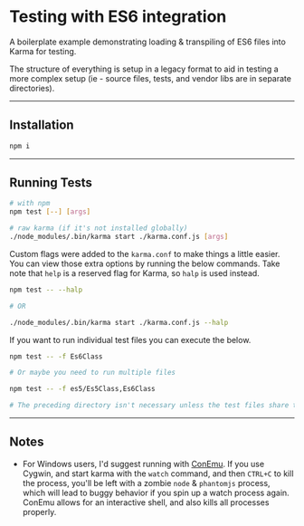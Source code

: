 # Testing with ES6 integration

A boilerplate example demonstrating loading & transpiling of ES6 files into
Karma for testing.

The structure of everything is setup in a legacy format to aid in testing a
more complex setup (ie - source files, tests, and vendor libs are in separate
directories).

---

## Installation

```sh
npm i
```

---

## Running Tests

```sh
# with npm
npm test [--] [args]

# raw karma (if it's not installed globally)
./node_modules/.bin/karma start ./karma.conf.js [args]
```

Custom flags were added to the `karma.conf` to make things a little easier. You
can view those extra options by running the below commands. Take note that `help`
is a reserved flag for Karma, so `halp` is used instead.

```sh
npm test -- --halp

# OR

./node_modules/.bin/karma start ./karma.conf.js --halp
```

If you want to run individual test files you can execute the below.

```sh
npm test -- -f Es6Class

# Or maybe you need to run multiple files

npm test -- -f es5/Es5Class,Es6Class

# The preceding directory isn't necessary unless the test files share the same name.
```

---

## Notes

- For Windows users, I'd suggest running with [ConEmu](https://conemu.github.io/).
If you use Cygwin, and start karma with the `watch` command, and then `CTRL+C` to
kill the process, you'll be left with a zombie `node` & `phantomjs` process, which
will lead to buggy behavior if you spin up a watch process again. ConEmu allows
for an interactive shell, and also kills all processes properly.
